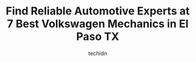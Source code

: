 ---
layout: ampstory
image: https://images.unsplash.com/photo-1639927662977-8794d56a9050?ixlib=rb-4.0.3&ixid=MnwxMjA3fDB8MHxwaG90by1wYWdlfHx8fGVufDB8fHx8&auto=format&fit=crop&w=640&h=853&q=80
author: techidn
featured: false
description: Experience the excellence of automotive service by visiting the 7 best Volkswagen Mechanic in El Paso TX, USA. With their expertise, attention to detail, and commitment to customer satisfact
title: Find Reliable Automotive Experts at 7 Best Volkswagen Mechanics in El Paso TX
cover:
   title: Find Reliable Automotive Experts at 7 Best Volkswagen Mechanics in El Paso TX
   subtitle: Rickpate
   background: https://images.unsplash.com/photo-1639927662977-8794d56a9050?ixlib=rb-4.0.3&ixid=MnwxMjA3fDB8MHxwaG90by1wYWdlfHx8fGVufDB8fHx8&auto=format&fit=crop&w=640&h=853&q=80

pages: 
 - layout: thirds
   top: <h1>#1 Special Vehicle Services - SVS</h1>
   bottom: "<p>Complete LS Swap for my 86 C10 and  performance tuned. They do this stuff with their eyes closed. Respect for Eric the owner the hardworking men at SVS. Always honest and</p>"
   background: https://www.knot35.com/toplist/wp-content/uploads/2023/06/best-volkswagen-mechanic-1-in-el-paso-tx-1685834706.jpeg
   backgroundblur: true
 - layout: thirds
   top: <h1>#2 Borderland Euro Auto Repair</h1>
   bottom: "<p>811 Pendale Rd, El Paso, TX 79907, United States</p>"
   background: https://www.knot35.com/toplist/wp-content/uploads/2023/06/best-volkswagen-mechanic-2-in-el-paso-tx-1685834707.jpeg
   cta:
      link: https://www.knot35.com/toplist/find-reliable-automotive-experts-at-7-best-volkswagen-mechanics-in-el-paso-tx/
      text: Find Reliable Automotive Experts at 7 Best Volkswagen Mechanics in El Paso TX
 - layout: thirds
   top: <h1>#3 Show-N-Go Automotive</h1>
   bottom: "<p>9660 Dyer St, El Paso, TX 79924, United States</p>"
   background: https://www.knot35.com/toplist/wp-content/uploads/2023/06/best-volkswagen-mechanic-3-in-el-paso-tx-1685834707.jpeg
   cta:
      link: https://www.knot35.com/toplist/find-reliable-automotive-experts-at-7-best-volkswagen-mechanics-in-el-paso-tx/
      text: Find Reliable Automotive Experts at 7 Best Volkswagen Mechanics in El Paso TX
 - layout: thirds
   top: <h1>#4 Mr Motor In N Out Auto Repair</h1>
   bottom: "<p>3613 Esper Dr, El Paso, TX 79936, United States</p>"
   background: https://images.unsplash.com/photo-1536745287225-21d689278fd1?ixlib=rb-4.0.3&ixid=MnwxMjA3fDB8MHxwaG90by1wYWdlfHx8fGVufDB8fHx8&auto=format&fit=crop&w=640&h=853&q=80
   cta:
      link: https://www.knot35.com/toplist/find-reliable-automotive-experts-at-7-best-volkswagen-mechanics-in-el-paso-tx/
      text: Find Reliable Automotive Experts at 7 Best Volkswagen Mechanics in El Paso TX
 - layout: thirds
   top: <h1>#5 A V Automotive</h1>
   bottom: "<p>3736 N Zaragoza Rd, El Paso, TX 79938, United States</p>"
   background: https://images.unsplash.com/photo-1574169208507-84376144848b?ixlib=rb-4.0.3&ixid=MnwxMjA3fDB8MHxwaG90by1wYWdlfHx8fGVufDB8fHx8&auto=format&fit=crop&w=640&h=853&q=80
   cta:
      link: https://www.knot35.com/toplist/find-reliable-automotive-experts-at-7-best-volkswagen-mechanics-in-el-paso-tx/
      text: Find Reliable Automotive Experts at 7 Best Volkswagen Mechanics in El Paso TX
 - layout: thirds
   top: <h1>#6 Herrera Service Volkswagen Specialist</h1>
   bottom: "<p>1216 Kastrin St, El Paso, TX 79907, United States</p>"
   background: https://images.unsplash.com/photo-1533998839656-76f5e4b2bccb?ixlib=rb-4.0.3&ixid=MnwxMjA3fDB8MHxwaG90by1wYWdlfHx8fGVufDB8fHx8&auto=format&fit=crop&w=640&h=853&q=80
   cta:
      link: https://www.knot35.com/toplist/find-reliable-automotive-experts-at-7-best-volkswagen-mechanics-in-el-paso-tx/
      text: Find Reliable Automotive Experts at 7 Best Volkswagen Mechanics in El Paso TX
 - layout: thirds
   top: <h1>#7 Wolfs Automotive</h1>
   bottom: "<p>1651 N Zaragoza Rd # A, El Paso, TX 79936, United States</p>"
   background: https://images.unsplash.com/photo-1547366785-564103df7e13?ixlib=rb-4.0.3&ixid=MnwxMjA3fDB8MHxwaG90by1wYWdlfHx8fGVufDB8fHx8&auto=format&fit=crop&w=640&h=853&q=80
   cta:
      link: https://www.knot35.com/toplist/find-reliable-automotive-experts-at-7-best-volkswagen-mechanics-in-el-paso-tx/
      text: Find Reliable Automotive Experts at 7 Best Volkswagen Mechanics in El Paso TX
 - layout: thirds
   middle: Continue reading...
   background: https://images.unsplash.com/photo-1489694553447-4c9339da310d?ixlib=rb-4.0.3&ixid=MnwxMjA3fDB8MHxwaG90by1wYWdlfHx8fGVufDB8fHx8&auto=format&fit=crop&w=640&h=853&q=80
   cta:
      link: https://www.knot35.com/toplist/find-reliable-automotive-experts-at-7-best-volkswagen-mechanics-in-el-paso-tx/
      text: Find Reliable Automotive Experts at 7 Best Volkswagen Mechanics in El Paso TX
      
---